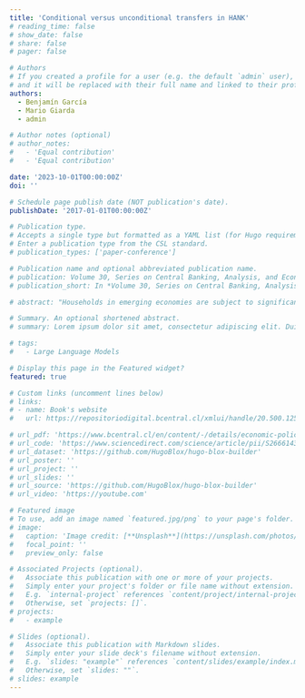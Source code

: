 ```yaml
---
title: 'Conditional versus unconditional transfers in HANK'
# reading_time: false
# show_date: false
# share: false
# pager: false

# Authors
# If you created a profile for a user (e.g. the default `admin` user), write the username (folder name) here
# and it will be replaced with their full name and linked to their profile.
authors:
  - Benjamín García
  - Mario Giarda
  - admin

# Author notes (optional)
# author_notes:
#   - 'Equal contribution'
#   - 'Equal contribution'

date: '2023-10-01T00:00:00Z'
doi: ''

# Schedule page publish date (NOT publication's date).
publishDate: '2017-01-01T00:00:00Z'

# Publication type.
# Accepts a single type but formatted as a YAML list (for Hugo requirements).
# Enter a publication type from the CSL standard.
# publication_types: ['paper-conference']

# Publication name and optional abbreviated publication name.
# publication: Volume 30, Series on Central Banking, Analysis, and Economic Policies, 2024.
# publication_short: In *Volume 30, Series on Central Banking, Analysis, and Economic Policies, 2024*

# abstract: "Households in emerging economies are subject to significant income risk and have low access to financial markets. Leveraging multiple administrative microdata sources, this paper documents significant heterogeneity in asset holdings, income, and income cyclicality across the distribution of Chilean households, as well as considerable income risk. Considering this evidence, we compare the transmission mechanisms between Heterogeneous-Agent New-Keynesian models with search and matching (SAM) and sticky wage frictions (SW), and between one-liquid-asset (OA) and two-asset (TA) specifications. We propose a decomposition of consumption responses into direct, indirect, average, and cross-sectional effects. We show that the transmission mechanisms depend on the labor market setup: in SAM-OA the transmission operates through average and direct effects, while in SW-OA it is through cross-sectional effects. Assets also matter, the transmission in the SW-TA has stronger direct and average effects than SW-OA."

# Summary. An optional shortened abstract.
# summary: Lorem ipsum dolor sit amet, consectetur adipiscing elit. Duis posuere tellus ac convallis placerat. Proin tincidunt magna sed ex sollicitudin condimentum.

# tags:
#   - Large Language Models

# Display this page in the Featured widget?
featured: true

# Custom links (uncomment lines below)
# links:
# - name: Book's website
#   url: https://repositoriodigital.bcentral.cl/xmlui/handle/20.500.12580/8017

# url_pdf: 'https://www.bcentral.cl/en/content/-/details/economic-policy-papers-n-1000'
# url_code: 'https://www.sciencedirect.com/science/article/pii/S2666143824000073'
# url_dataset: 'https://github.com/HugoBlox/hugo-blox-builder'
# url_poster: ''
# url_project: ''
# url_slides: ''
# url_source: 'https://github.com/HugoBlox/hugo-blox-builder'
# url_video: 'https://youtube.com'

# Featured image
# To use, add an image named `featured.jpg/png` to your page's folder.
# image:
#   caption: 'Image credit: [**Unsplash**](https://unsplash.com/photos/pLCdAaMFLTE)'
#   focal_point: ''
#   preview_only: false

# Associated Projects (optional).
#   Associate this publication with one or more of your projects.
#   Simply enter your project's folder or file name without extension.
#   E.g. `internal-project` references `content/project/internal-project/index.md`.
#   Otherwise, set `projects: []`.
# projects:
#   - example

# Slides (optional).
#   Associate this publication with Markdown slides.
#   Simply enter your slide deck's filename without extension.
#   E.g. `slides: "example"` references `content/slides/example/index.md`.
#   Otherwise, set `slides: ""`.
# slides: example
---
```


<!-- {{% callout note %}}
Click the _Cite_ button above to demo the feature to enable visitors to import publication metadata into their reference management software.
{{% /callout %}}

{{% callout note %}}
Create your slides in Markdown - click the _Slides_ button to check out the example.
{{% /callout %}}

Add the publication's **full text** or **supplementary notes** here. You can use rich formatting such as including [code, math, and images](https://docs.hugoblox.com/content/writing-markdown-latex/). -->

